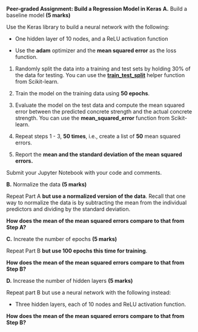 **Peer-graded Assignment: Build a Regression Model in Keras**
**A.** Build a baseline model **(5 marks)**

Use the Keras library to build a neural network with the following:

- One hidden layer of 10 nodes, and a ReLU activation function

- Use the **adam** optimizer and the **mean squared error** as the loss function.

1. Randomly split the data into a training and test sets by holding 30% of the data for testing. You can use the [**train_test_split**](https://scikit-learn.org/stable/modules/generated/sklearn.model_selection.train_test_split.html "https://scikit-learn.org/stable/modules/generated/sklearn.model_selection.train_test_split.html") helper function from Scikit-learn.

2. Train the model on the training data using **50 epochs**.

3. Evaluate the model on the test data and compute the mean squared error between the predicted concrete strength and the actual concrete strength. You can use the **mean_squared_error** function from Scikit-learn.

4. Repeat steps 1 - 3, **50 times**, i.e., create a list of **50** mean squared errors.

5. Report the **mean and the standard deviation of the mean squared errors.**

Submit your Jupyter Notebook with your code and comments.


**B.** Normalize the data **(5 marks)**

Repeat Part A **but use a normalized version of the data**. Recall that one way to normalize the data is by subtracting the mean from the individual predictors and dividing by the standard deviation.

**How does the mean of the mean squared errors compare to that from Step A?**

**C.** Increate the number of epochs **(5 marks)**

Repeat Part B **but use 100 epochs this time for training**.

**How does the mean of the mean squared errors compare to that from Step B?**

**D.** Increase the number of hidden layers **(5 marks)**

Repeat part B but use a neural network with the following instead:

- Three hidden layers, each of 10 nodes and ReLU activation function.

**How does the mean of the mean squared errors compare to that from Step B?**
